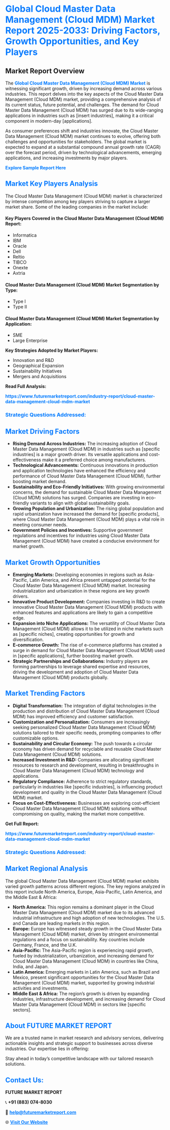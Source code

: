 <h1 style="color: #007BFF;">Global Cloud Master Data Management (Cloud MDM) Market Report 2025-2033: Driving Factors, Growth Opportunities, and Key Players</h1>

<section id="overview">
<h2>Market Report Overview</h2>
<p>The <a href="https://www.futuremarketreport.com/industry-report/cloud-master-data-management-cloud-mdm-market" style="color: #007BFF; text-decoration: none;"><strong>Global Cloud Master Data Management (Cloud MDM) Market</strong></a> is witnessing significant growth, driven by increasing demand across various industries. This report delves into the key aspects of the Cloud Master Data Management (Cloud MDM) market, providing a comprehensive analysis of its current status, future potential, and challenges. The demand for Cloud Master Data Management (Cloud MDM) has surged due to its wide-ranging applications in industries such as [insert industries], making it a critical component in modern-day [applications].</p>
<p>As consumer preferences shift and industries innovate, the Cloud Master Data Management (Cloud MDM) market continues to evolve, offering both challenges and opportunities for stakeholders. The global market is expected to expand at a substantial compound annual growth rate (CAGR) over the forecast period, driven by technological advancements, emerging applications, and increasing investments by major players.</p>
</section>

<section id="overview">
<p><a href="https://www.futuremarketreport.com/request-sample/reportId=100600" style="color: #007BFF; text-decoration: none;"><strong>Explore Sample Report Here</strong></a></p>
</section>

<section id="key-players">
<h2 style="color: #007BFF;">Market Key Players Analysis</h2>
<p>The Cloud Master Data Management (Cloud MDM) market is characterized by intense competition among key players striving to capture a larger market share. Some of the leading companies in the market include:</p>
<h4>Key Players Covered in the Cloud Master Data Management (Cloud MDM) Report:</h4>
<ul><li>Informatica</li><li>IBM</li><li>Oracle</li><li>Dell</li><li>Reltio</li><li>TIBCO</li><li>Onexte</li><li>Axtria</li></ul>
<h4>Cloud Master Data Management (Cloud MDM) Market Segmentation by Type:</h4>
<ul><li>Type I</li><li>Type II</li></ul>

<h4>Cloud Master Data Management (Cloud MDM) Market Segmentation by Application:</h4>
<ul><li>SME</li><li>Large Enterprise</li></ul>
<p><strong>Key Strategies Adopted by Market Players:</strong></p>
<ul>
<li>Innovation and R&D</li>
<li>Geographical Expansion</li>
<li>Sustainability Initiatives</li>
<li>Mergers and Acquisitions</li>
</ul>
</section>

<section>
<p><strong>Read Full Analysis: </strong></p><a href="https://www.futuremarketreport.com/industry-report/cloud-master-data-management-cloud-mdm-market" style="color: #007BFF; text-decoration: none;"><strong>https://www.futuremarketreport.com/industry-report/cloud-master-data-management-cloud-mdm-market</strong></a>
<h3 style="color: #007BFF;">Strategic Questions Addressed:</h3>
</section>

<section id="driving-factors">
<h2 style="color: #007BFF;">Market Driving Factors</h2>
<ul>
<li><strong>Rising Demand Across Industries:</strong> The increasing adoption of Cloud Master Data Management (Cloud MDM) in industries such as [specific industries] is a major growth driver. Its versatile applications and cost-effectiveness make it a preferred choice among manufacturers.</li>
<li><strong>Technological Advancements:</strong> Continuous innovations in production and application technologies have enhanced the efficiency and performance of Cloud Master Data Management (Cloud MDM), further boosting market demand.</li>
<li><strong>Sustainability and Eco-Friendly Initiatives:</strong> With growing environmental concerns, the demand for sustainable Cloud Master Data Management (Cloud MDM) solutions has surged. Companies are investing in eco-friendly variants to align with global sustainability goals.</li>
<li><strong>Growing Population and Urbanization:</strong> The rising global population and rapid urbanization have increased the demand for [specific products], where Cloud Master Data Management (Cloud MDM) plays a vital role in meeting consumer needs.</li>
<li><strong>Government Policies and Incentives:</strong> Supportive government regulations and incentives for industries using Cloud Master Data Management (Cloud MDM) have created a conducive environment for market growth.</li>
</ul>
</section>

<section id="growth-opportunities">
<h2 style="color: #007BFF;">Market Growth Opportunities</h2>
<ul>
<li><strong>Emerging Markets:</strong> Developing economies in regions such as Asia-Pacific, Latin America, and Africa present untapped potential for the Cloud Master Data Management (Cloud MDM) market. Increasing industrialization and urbanization in these regions are key growth drivers.</li>
<li><strong>Innovative Product Development:</strong> Companies investing in R&D to create innovative Cloud Master Data Management (Cloud MDM) products with enhanced features and applications are likely to gain a competitive edge.</li>
<li><strong>Expansion into Niche Applications:</strong> The versatility of Cloud Master Data Management (Cloud MDM) allows it to be utilized in niche markets such as [specific niches], creating opportunities for growth and diversification.</li>
<li><strong>E-commerce Growth:</strong> The rise of e-commerce platforms has created a surge in demand for Cloud Master Data Management (Cloud MDM) used in [specific applications], further boosting market growth.</li>
<li><strong>Strategic Partnerships and Collaborations:</strong> Industry players are forming partnerships to leverage shared expertise and resources, driving the development and adoption of Cloud Master Data Management (Cloud MDM) products globally.</li>
</ul>
</section>

<section id="trending-factors">
<h2 style="color: #007BFF;">Market Trending Factors</h2>
<ul>
<li><strong>Digital Transformation:</strong> The integration of digital technologies in the production and distribution of Cloud Master Data Management (Cloud MDM) has improved efficiency and customer satisfaction.</li>
<li><strong>Customization and Personalization:</strong> Consumers are increasingly seeking personalized Cloud Master Data Management (Cloud MDM) solutions tailored to their specific needs, prompting companies to offer customizable options.</li>
<li><strong>Sustainability and Circular Economy:</strong> The push towards a circular economy has driven demand for recyclable and reusable Cloud Master Data Management (Cloud MDM) solutions.</li>
<li><strong>Increased Investment in R&D:</strong> Companies are allocating significant resources to research and development, resulting in breakthroughs in Cloud Master Data Management (Cloud MDM) technology and applications.</li>
<li><strong>Regulatory Compliance:</strong> Adherence to strict regulatory standards, particularly in industries like [specific industries], is influencing product development and quality in the Cloud Master Data Management (Cloud MDM) market.</li>
<li><strong>Focus on Cost-Effectiveness:</strong> Businesses are exploring cost-efficient Cloud Master Data Management (Cloud MDM) solutions without compromising on quality, making the market more competitive.</li>
</ul>
</section>

<section>
<p><strong>Get Full Report: </strong></p><a href="https://www.futuremarketreport.com/industry-report/cloud-master-data-management-cloud-mdm-market" style="color: #007BFF; text-decoration: none;"><strong>https://www.futuremarketreport.com/industry-report/cloud-master-data-management-cloud-mdm-market</strong></a>
<h3 style="color: #007BFF;">Strategic Questions Addressed:</h3>
</section>


<section id="regional-analysis">
<h2 style="color: #007BFF;">Market Regional Analysis</h2>
<p>The global Cloud Master Data Management (Cloud MDM) market exhibits varied growth patterns across different regions. The key regions analyzed in this report include North America, Europe, Asia-Pacific, Latin America, and the Middle East & Africa:</p>
<ul>
<li><strong>North America:</strong> This region remains a dominant player in the Cloud Master Data Management (Cloud MDM) market due to its advanced industrial infrastructure and high adoption of new technologies. The U.S. and Canada are leading markets in this region.</li>
<li><strong>Europe:</strong> Europe has witnessed steady growth in the Cloud Master Data Management (Cloud MDM) market, driven by stringent environmental regulations and a focus on sustainability. Key countries include Germany, France, and the U.K.</li>
<li><strong>Asia-Pacific:</strong> The Asia-Pacific region is experiencing rapid growth, fueled by industrialization, urbanization, and increasing demand for Cloud Master Data Management (Cloud MDM) in countries like China, India, and Japan.</li>
<li><strong>Latin America:</strong> Emerging markets in Latin America, such as Brazil and Mexico, present significant opportunities for the Cloud Master Data Management (Cloud MDM) market, supported by growing industrial activities and investments.</li>
<li><strong>Middle East & Africa:</strong> The region’s growth is driven by expanding industries, infrastructure development, and increasing demand for Cloud Master Data Management (Cloud MDM) in sectors like [specific sectors].</li>
</ul>
</section>

<footer>
<h2 style="color: #007BFF;">About FUTURE MARKET REPORT</h2>
<p>We are a trusted name in market research and advisory services, delivering actionable insights and strategic support to businesses across diverse industries. Our expertise lies in offering:</p>

<p>Stay ahead in today’s competitive landscape with our tailored research solutions.</p>

<h2 style="color: #007BFF;">Contact Us:</h2>
<p><strong>FUTURE MARKET REPORT</strong></p>
<p>📞 <strong>+91 (883) 074-8030</strong></p>
<p>📧 <strong><a href="mailto:help@futuremarketreport.com" style="color: #007BFF;">help@futuremarketreport.com</a></strong></p>
<p>🌐 <strong><a href="https://www.futuremarketreport.com/" style="color: #007BFF;">Visit Our Website</a></strong></p>
</footer>